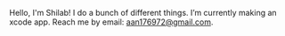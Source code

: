 Hello, I'm Shilab!
I do a bunch of different things.
I’m currently making an xcode app.
Reach me by email: aan176972@gmail.com.
